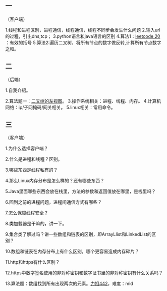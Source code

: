## 一

（客户端）

1.线程和进程区别，进程通信，线程通信，线程不同步会发生什么问题
2.输入url的过程，引出dns,tcp；
3.python语言和java语言的区别
4.算法1：[leetcode 20](https://leetcode-cn.com/problems/valid-parentheses/) ：有效的括号
5.算法2:遍历二叉树，将所有节点的数字做反转,计算所有节点数字之和。 



## 二

（后端）

1.自我介绍。

2.算法题一：[二叉树的左视图](https://leetcode-cn.com/problems/binary-tree-right-side-view/)。
3.操作系统相关：进程、线程、内存。
4.计算机网络：ip/子网掩码/网关相关。
5.linux相关：常用命令。





## 三

（客户端）

1.为什么选择客户端？

2.什么是进程和线程？区别。

3.哪些东西是线程私有的？

4.那么Linux内存分布是怎么样的？还有哪些东西？

5.Java里面哪些东西会放在栈里，方法的参数和返回值放在哪里，是栈里吗？

6.回到之前的进程问题，进程间通信方式有哪些？

7.怎么保障线程安全？

8.类加载器是干嘛的，讲一下。

9.集合类了解过吗？讲一些数组和链表的区别，即ArrayLlist和LinkedList的区别？

10.数组和链表在内存分布上有什么区别，哪个更容易造成内存碎片？

11.http和https有什么区别？

12.https中数字签名使用的非对称密钥和数字证书里的非对称密钥有什么关系吗？

13.算法题：数组找到所有出现两次的元素。[力扣442](https://leetcode-cn.com/problems/find-all-duplicates-in-an-array/)，难度：mid